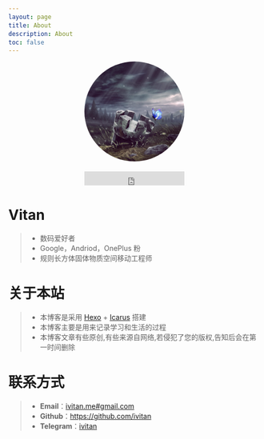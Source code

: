 ```yaml
---
layout: page
title: About
description: About
toc: false
---
```

<p align="center" class="has-mb-6">
<img src="/images/ivitan.png" style="border-radius:50%" width="200px" height="200px">
<br> 
<br>
<iframe src="https://ghbtns.com/github-btn.html?user=ivitan&type=follow&count=true&size=large" frameborder="0" scrolling="0" width="200px" height="28px"></iframe>
<br>
</p>

# Vitan
> - 数码爱好者
> - Google，Andriod，OnePlus 粉
> - 规则长方体固体物质空间移动工程师

# 关于本站
> - 本博客是采用 [Hexo](https://hexo.io) + [Icarus](http://github.com/ppoffice/hexo-theme-icarus) 搭建
> - 本博客主要是用来记录学习和生活的过程
> - 本博客文章有些原创,有些来源自网络,若侵犯了您的版权,告知后会在第一时间删除

# 联系方式
> - **Email**：<a href="mailto:vitan.me@gmail.com">ivitan.me#gmail.com</a>
> - **Github**：https://github.com/ivitan
> - **Telegram**：[ivitan](http://t.me/ivitan)
